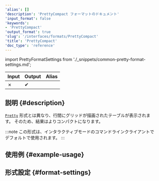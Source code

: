 ```yaml
---
'alias': []
'description': 'PrettyCompact フォーマットのドキュメント'
'input_format': false
'keywords':
- 'PrettyCompact'
'output_format': true
'slug': '/interfaces/formats/PrettyCompact'
'title': 'PrettyCompact'
'doc_type': 'reference'
---
```


import PrettyFormatSettings from './_snippets/common-pretty-format-settings.md';

| Input | Output  | Alias |
|-------|---------|-------|
| ✗     | ✔       |       |

## 説明 {#description}

[`Pretty`](./Pretty.md) 形式とは異なり、行間にグリッドが描画されたテーブルが表示されます。 
そのため、結果はよりコンパクトになります。

:::note
この形式は、インタラクティブモードのコマンドラインクライアントでデフォルトで使用されます。
:::

## 使用例 {#example-usage}

## 形式設定 {#format-settings}

<PrettyFormatSettings />
